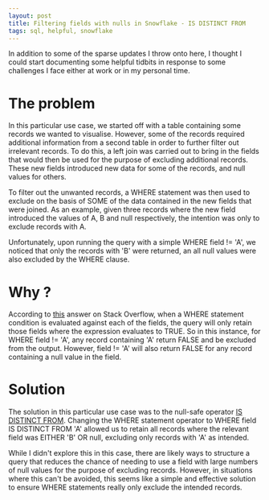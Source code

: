```yaml
---
layout: post
title: Filtering fields with nulls in Snowflake - IS DISTINCT FROM
tags: sql, helpful, snowflake
---
```


In addition to some of the sparse updates I throw onto here, I thought I could start documenting some helpful tidbits in response to some challenges I face either at work or in my personal time.

# The problem

 In this particular use case, we started off with a table containing some records we wanted to visualise. However, some of the records required additional information from a second table in order to further filter out irrelevant records. To do this, a left join was carried out to bring in the fields that would then be used for the purpose of excluding additional records. These new fields introduced new data for some of the records, and null values for others.

 To filter out the unwanted records, a WHERE statement was then used to exclude on the basis of SOME of the data contained in the new fields that were joined. As an example, given three records where the new field introduced the values of A, B and null respectively, the intention was only to exclude records with A.

 Unfortunately, upon running the query with a simple WHERE field != 'A', we noticed that only the records with 'B' were returned, an all null values were also excluded by the WHERE clause.

# Why ?

 According to [this](https://stackoverflow.com/questions/67168963/why-does-snowflake-exclude-matching-null-values-in-where-clause) answer on Stack Overflow, when a WHERE statement condition is evaluated against each of the fields, the query will only retain those fields where the expression evaluates to TRUE. So in this instance, for WHERE field != 'A', any record containing 'A' return FALSE and be excluded from the output. However, field != 'A' will also return FALSE for any record containing a null value in the field. 

# Solution
The solution in this particular use case was to the null-safe operator [IS DISTINCT FROM](https://docs.snowflake.com/en/sql-reference/functions/is-distinct-from). Changing the WHERE statement operator to WHERE field IS DISTINCT FROM 'A' allowed us to retain all records where the relevant field was EITHER 'B' OR null, excluding only records with 'A' as intended. 

While I didn't explore this in this case, there are likely ways to structure a query that reduces the chance of needing to use a field with large numbers of null values for the purpose of excluding records. However, in situations where this can't be avoided, this seems like a simple and effective solution to ensure WHERE statements really only exclude the intended records.